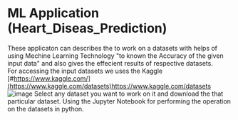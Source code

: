 # ML Application (Heart_Diseas_Prediction)
These applicaton can describes the to work on a datasets with helps of using Mechine Learning Technology "to known the Accuracy of the given input data" and also gives the effecient results of respective datasets.  
For accessing the input datasets we uses the Kaggle [#https://www.kaggle.com/](https://www.kaggle.com/datasets)https://www.kaggle.com/datasets
![image](https://github.com/21505a0502/ML-Application/assets/131691278/99a3a214-1223-48ec-a04d-63d8672570fd)
Select any dataset you want to work on it and download the that particular dataset.
Using the  Jupyter Notebook for performing the operation on the datasets in python.
